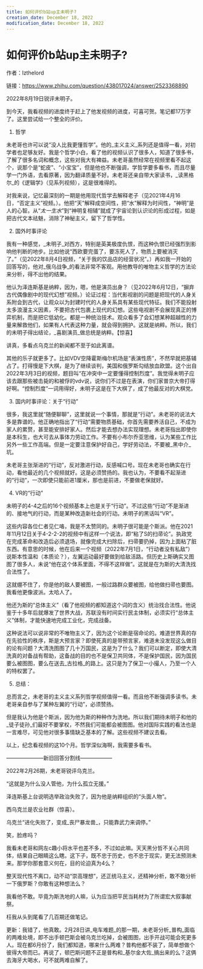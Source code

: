 ```yaml
---
title: 如何评价b站up主未明子?
creation_date: December 18, 2022
modification_date: December 18, 2022
---
```



# 如何评价b站up主未明子?

作者：lzthelord

链接：https://www.zhihu.com/question/438017024/answer/2523368890

2022年8月19日锐评未明子。

到今天，我看视频的进度终于赶上了他发视频的进度，可喜可贺。笔记都17万字了。这里尝试给一个整全的评价。

1. 哲学

未老哥也许可以说“没人比我更懂哲学”。他的_主义主义_系列还是值得一看，对初学者也足够友好。我是个哲学小白，看了他的视频认识了很多人，知道了很多书，了解了很多名词和概念，这些对我大有裨益。未老哥虽然经常在视频里看不起这个，说那个是“蛇皮”、“小宝宝”，但是他也不断强调，学哲学要多看书，而且尽量学一门外语，去看原著，因为翻译质量不好。未老哥还亲自带大家读书，_读黑格尔_的《逻辑学》（见系列视频），这是很难得的。

对我来说，记忆最深刻的一期是他用现代哲学去解释老子（见2021年4月16日，“否定主义”视频。）。他把“天”解释成空间性，把“水”解释为时间性，“神明”是人的心智。从“_太一生水_”到“神明复相辅”就成了宇宙论到认识论的形成过程，如是把古代文本祛魅，消除了神秘主义，留下了哲学性。

2. 国外时事评论

我有一种感觉，_未明子_对西方，特别是英美极度仇恨，而这种仇恨已经强烈到影响他判断的地步。比如他说“西欧要完蛋了，要冻死人了，物质上要被消灭了。”（见2022年8月4日视频，“关于我的饮品店的经营状况”。）再如我一开始的回答写的，他对_俄乌战争_的看法非常不客观。用他教导的唯物主义哲学的方法论来分析，得不出他的结果。

他认为泽连斯基是纳粹，因为，嗯，他是演员出身？（见2022年6月12日，“摒弃古代偶像剧中的现代幻想”视频。）论证过程：当代影视剧的问题是把现代的人身关系附会到古代，让观众以为封建时代的人身关系具有某些现代特征。我们不能投射太多浪漫主义因素，不要把古代包裹上现代的幻想。这些电视剧不会展现真正的博弈机制，而是把它低幼化。都是一种统治技术。观众看多了会幻想某种超越性的力量来解救他们，如果有人代表这种力量，就会得到拥护。这就是纳粹。所以，我们的未明子得出结论，_喜剧演员_做总统是纳粹。【惊喜】

讲真，多看点乌克兰的新闻都不至于如此离谱。

其他的乐子就更多了。比如VDV空降霍斯梅尔机场是“表演性质”，不然早就把基辅占了。打得慢是下大棋，是为了继续谈判，美国和俄罗斯勾结放血欧盟。这个出自2022年3月3日的视频，题目叫“在冲突中一定要懂得控制烈度”。我觉得未明子应该去跟那些被击毙的和被俘的vdv说，说你们不过是在表演，你们家普京大帝打得好啊。“控制烈度”一词用得好，未明子这是在下大棋了，成了他最反对的大棋党。

3. 国内时事评论：关于“行动”

很多，我这里就“随便聊聊”，这里就说一个事情，那就是“行动”。未老哥的说法大多是靠谱的。他正确地指出了“行动”需要物质基础，你首先需要养活自己，不成为家人的累赘，甚至能安排好家人。然后才能去想办法实现理想。未老哥指出即使你是本科生，也大可去从事体力劳动工作。不要有小布尔乔亚思维，认为某些工作比另外一些工作高端。但是一定要注意保护好自己，学好劳动法，不要被_黑中介_坑。

未老哥主张渐进的“行动”，反对激进行动，反感喊口号。现在未老哥也确实在行动，看他最近的几个视频就好。这是必须赞扬的。我也认为，不要看不起渐进的“行动”，一次即使只能前进1厘米，那也是前进，不要做老保就好。

4. VR的“行动”

未明子的4-4之后的16个视频基本上也是关于“行动”。不过这些“行动”不是渐进的、接地气的行动，而是某种改造新社会的行动。未明子的黑话叫“VR”。

这些内容各位仁者见仁咯，我是不太赞同的。未明子很可能是个斯派。他在2021年11月12日关于4-2-2-2的视频中有这样一个说法，即“粘了S的扫帚论”。执政党在完成革命和改造后必须退场，就像完成大扫除后，扫帚要扔掉，因为上面粘了脏东西。有意思的时候，他在后来一个视频（2022年7月1日，“行动者没有私敌”）说斯本性温和（本质论？），左翼运动最好要做到给敌活路。但历史上斯确实又图图了很多人，未说“他在这个体系里面，不得不这样做”。这就是在为斯的大清洗找合法性了。

这就绷不住了，你是他的敌人要被图，一般过路群众要被图，给他做扫帚也要图。我看他更像波派。太哈人了。

他还为斯的“总体主义”（看了他视频的都知道这个词的含义）统治找合法性。他说鉴于十多年后就爆发了世界大战，苏联没有时间实行民主体制，必须实行“总体主义”体制，才能快速地完成工业化，完成战备。

这种说法可以说非常的不唯物主义了，因为这个论断是宿命论的。难道世界真的存在先验性的秩序，斯是大预言家？即使死真的是带预言家，难道未没发现这么做目的论有问题？大清洗图图了几十万国民，这是为了什么？我们可以断定，即使大清洗真的对备战有帮助，这备战的目的也不是保卫共同体，不是保护国民，因为国民要么被图图，要么在送去_古拉格_的路上。这只是为了保卫一小撮人，乃至一个人的特权罢了。

5. 总结：

总而言之，未老哥的主义主义系列哲学视频值得一看。而且他不断强调多读书。未老哥亲自参与了某种左翼的“行动”，必须赞扬。

但是我认为他是个斯派，因为他为斯的种种作为洗地。所以我们期待未明子和他的_徒子徒孙_们最好不要掌权，不然我们可能都会被图图。他对国际实践的看法也是一言难尽，可见他对很多事情缺乏基本的了解。这些视频不建议去看。

以上，纪念看视频的这10个月。哲学深似海啊，我需要多看书。

———————新旧回答分割线——————

2022年2月26期，未老哥锐评乌克兰。

“这就是为什么没人管他，为什么孤立无援。”

泽连斯基上台说明选举政治失败了，因为他是纳粹组织的“头面人物”。

西乌克兰是农业社群（惊喜）。

乌克兰“进化失败了，变成_丧尸暴龙兽_，只能靠武力来调停。”

笑，脸疼吗？

我看未老哥和网左c趣小将水平也差不多，不过如此嘛。天天黑分哲不关心共同体，结果自己眼睛这么瞎。这下子，既不忠于历史，也不忠于现实，更无法预测未来。那学你那套意义何在，目的论迫真为4么？

整天现代性不离口，动不动“崇高理想”，还正统马主义，还精神分析，敢不敢分析一下俄罗斯？你敢有这种想法么？

我看他不敢。毕竟为斯洗地的人嘛，认为应当把平民当耗材为了所谓宏大叙事献祭。

枉我从头到尾看了几百期还做笔记。

更新：我错了，他真敢。2月28日讲_电车难题_的那一期，未老哥分析_普构_面临的两难处境，即不出手顿巴斯会被乌克兰吃掉，会被图图，出手开战可能会死更多人。现在都6月份了，我们都知道，哪来什么两难？普构他都不装了，简单想做个彼得大帝而已。再说了，顿巴斯问题不正是普构和_基尔金大佐_搞出来的么？这俩去海牙大喝水，可不就两难自解了。

